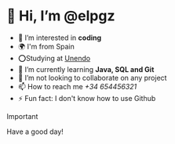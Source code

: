 
#  👋 Hi, I’m @elpgz
- 👀 I’m interested in **coding**
- 🌍 I'm from Spain
- ⭕Studying at [Unendo](https://unendo.es/)
- 🌱 I’m currently learning **Java, SQL and Git**
- 💞️ I’m not looking to collaborate on any project
- 📫 How to reach me _+34 654456321_
- ⚡ Fun fact: I don't know how to use Github
> [!IMPORTANT]
> Have a good day!
<!---
elpgz/elpgz is a ✨ special ✨ repository because its `README.md` (this file) appears on your GitHub profile.
You can click the Preview link to take a look at your changes.
--->



